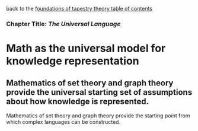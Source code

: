 back to the [foundations of tapestry theory table of contents](https://github.com/wds4/tribal-tapestry/blob/main/essays/bookJustification/hypotheses/tapestryFoundation.md)

### Chapter Title: *The Universal Language*

Math as the universal model for knowledge representation
=====

Mathematics of set theory and graph theory provide the universal starting set of assumptions about how knowledge is represented.
-----

Mathematics of set theory and graph theory provide the starting point from which complex languages can be constructed.

